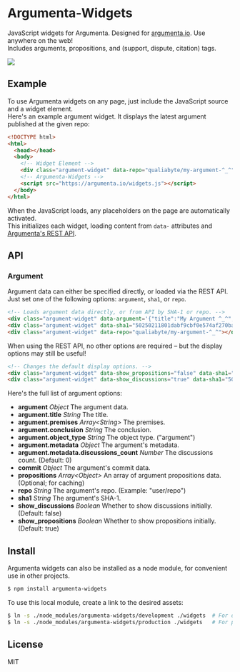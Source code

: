 
# Argumenta-Widgets

JavaScript widgets for Argumenta. Designed for [argumenta.io](http://argumenta.io). Use anywhere on the web!  
Includes arguments, propositions, and (support, dispute, citation) tags.

<img src="https://raw.github.com/argumenta/argumenta-widgets/master/examples/images/argument.png">

## Example

To use Argumenta widgets on any page, just include the JavaScript source and a widget element.  
Here's an example argument widget. It displays the latest argument published at the given repo:  

```html
<!DOCTYPE html>
<html>
  <head></head>
  <body>
    <!-- Widget Element -->
    <div class="argument-widget" data-repo="qualiabyte/my-argument-^_^"></div>
    <!-- Argumenta-Widgets -->
    <script src="https://argumenta.io/widgets.js"></script>
  </body>
</html>
```

When the JavaScript loads, any placeholders on the page are automatically activated.  
This initializes each widget, loading content from `data-` attributes and [Argumenta's REST API][Argumenta-API].  

[Argumenta-API]: https://github.com/argumenta/argumenta/blob/master/doc/README.API.markdown

## API

### Argument

Argument data can either be specified directly, or loaded via the REST API.  
Just set one of the following options: `argument`, `sha1`, or `repo`.  

```html
<!-- Loads argument data directly, or from API by SHA-1 or repo. -->
<div class="argument-widget" data-argument='{"title":"My Argument ^_^","premises":["The first premise!","The second premise!"],"conclusion":"The conclusion.","object_type":"argument","sha1":"50250211801dabf9cbf0e574af270ba2c3fe83cb","repo":"my-argument-^_^","metadata":{"discussions_count":"1"},"commit":{"object_type":"commit","sha1":"ec9a968237e676e954f4a56d1b54727e457825b9","target_type":"argument","target_sha1":"50250211801dabf9cbf0e574af270ba2c3fe83cb","committer":"qualiabyte","commit_date":"2013-05-28T12:34:01Z","parent_sha1s":[],"host":null}}'></div>
<div class="argument-widget" data-sha1="50250211801dabf9cbf0e574af270ba2c3fe83cb"></div>
<div class="argument-widget" data-repo="qualiabyte/my-argument-^_^"></div>
```

When using the REST API, no other options are required &ndash; but the display options may still be useful!

```html
<!-- Changes the default display options. -->
<div class="argument-widget" data-show_propositions="false" data-sha1="50250211801dabf9cbf0e574af270ba2c3fe83cb"></div>
<div class="argument-widget" data-show_discussions="true" data-sha1="50250211801dabf9cbf0e574af270ba2c3fe83cb"></div>
```

Here's the full list of argument options:

+ **argument** *Object* The argument data.
+ **argument.title** *String* The title.
+ **argument.premises** *Array&lt;String&gt;* The premises.
+ **argument.conclusion** *String* The conclusion.
+ **argument.object_type** *String* The object type. ("argument")
+ **argument.metadata** *Object* The argument's metadata.
+ **argument.metadata.discussions_count** *Number* The discussions count. (Default: 0)
+ **commit** *Object* The argument's commit data.
+ **propositions** *Array&lt;Object&gt;* An array of argument propositions data. (Optional; for caching)
+ **repo** *String* The argument's repo. (Example: "user/repo")
+ **sha1** *String* The argument's SHA-1.
+ **show_discussions** *Boolean* Whether to show discussions initially. (Default: false)
+ **show_propositions** *Boolean* Whether to show propositions initially. (Default: true)

## Install

Argumenta widgets can also be installed as a node module, for convenient use in other projects.

```bash
$ npm install argumenta-widgets
```

To use this local module, create a link to the desired assets:

```bash
$ ln -s ./node_modules/argumenta-widgets/development ./widgets  # For development.
$ ln -s ./node_modules/argumenta-widgets/production ./widgets   # For production.
```


## License

MIT
